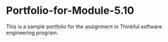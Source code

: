 # Portfolio-for-Module-5.10
This is a sample portfolio for the assignment in Thinkful software engineering program.
